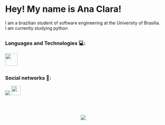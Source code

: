 ##

<div>
<h1> Hey! My name is Ana Clara!</h1> 
<p>I am a brazilian student of software engineering at the University of Brasilia. I am currently studying python </p>
</div>

##

### Languages and Technologies 💻:

<div>
    <img height="40" width="40" src="https://cdn.jsdelivr.net/gh/devicons/devicon/icons/python/python-original.svg" />       
</div>

##

### Social networks 📎:

<div>
<a href="https://instagram.com/_ana.borges"><img src="https://img.shields.io/badge/Instagram-E4405F?style=for-the-badge&logo=instagram&logoColor=white"></a>
<a href="mailto:abarbosaborges17@gmail.com"><img height='30' src="https://img.shields.io/badge/-Gmail-%23333?style=for-the-badge&logo=gmail&logoColor=white"></a>
</div>

##

<div>
    <br>
    <a href="https://spotify-github-profile.vercel.app/api/view?uid=g5ra9cxbec50k1yj4rfnt4t6a&redirect=true">
        <p align="center"><img src="https://spotify-github-profile.vercel.app/api/view?uid=g5ra9cxbec50k1yj4rfnt4t6a&cover_image=true&theme=default" ></p>
    </a>
</div>
